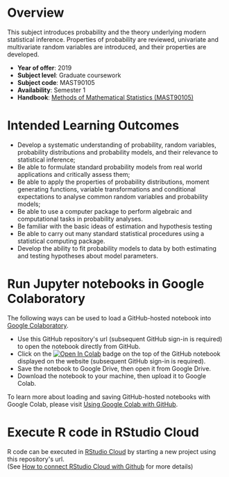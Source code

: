 # Overview
This subject introduces probability and the theory underlying modern statistical inference. Properties of probability are reviewed, univariate and multivariate random variables are introduced, and their properties are developed.
* **Year of offer**:	2019
* **Subject level**:	Graduate coursework
* **Subject code**:	MAST90105
* **Availability**: Semester 1
* **Handbook**: [Methods of Mathematical Statistics (MAST90105)](https://handbook.unimelb.edu.au/2019/subjects/mast90105/)

# Intended Learning Outcomes
* Develop a systematic understanding of probability, random variables, probability distributions and probability models, and their relevance to statistical inference;
* Be able to formulate standard probability models from real world applications and critically assess them;
* Be able to apply the properties of probability distributions, moment generating functions, variable transformations and conditional expectations to analyse common random variables and probability models;
* Be able to use a computer package to perform algebraic and computational tasks in probability analyses.
* Be familiar with the basic ideas of estimation and hypothesis testing
* Be able to carry out many standard statistical procedures using a statistical computing package.
* Develop the ability to fit probability models to data by both estimating and testing hypotheses about model parameters.

# Run Jupyter notebooks in Google Colaboratory
The following ways can be used to load a GitHub-hosted notebook into [Google Colaboratory](https://colab.research.google.com/notebooks/welcome.ipynb#recent=true).
* Use this GitHub repository's url (subsequent GitHub sign-in is required) to open the notebook directly from GitHub.
* Click on the [![Open In Colab](https://colab.research.google.com/assets/colab-badge.svg)]() badge on the top of the GitHub notebook displayed on the website (subsequent GitHub sign-in is required).
* Save the notebook to Google Drive, then open it from Google Drive.
* Download the notebook to your machine, then upload it to Google Colab.

To learn more about loading and saving GitHub-hosted notebooks with Google Colab, please visit [Using Google Colab with GitHub](https://colab.research.google.com/github/googlecolab/colabtools/blob/master/notebooks/colab-github-demo.ipynb).

# Execute R code in RStudio Cloud
R code can be executed in [RStudio Cloud](https://rstudio.cloud/) by starting a new project using this repository's url.  
(See [How to connect RStudio Cloud with Github](https://bren.zendesk.com/hc/en-us/articles/360015826731-How-to-connect-RStudio-Cloud-with-Github) for more details)

